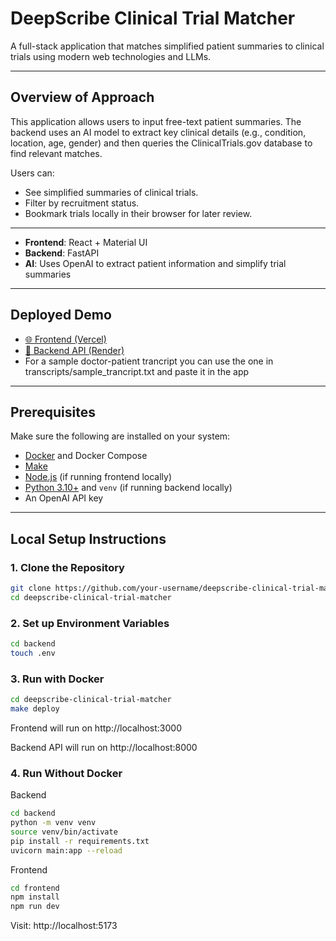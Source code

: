 # DeepScribe Clinical Trial Matcher

A full-stack application that matches simplified patient summaries to clinical trials using modern web technologies and LLMs.

---

## Overview of Approach

This application allows users to input free-text patient summaries. The backend uses an AI model to extract key clinical details (e.g., condition, location, age, gender) and then queries the ClinicalTrials.gov database to find relevant matches.

Users can:
- See simplified summaries of clinical trials.
- Filter by recruitment status.
- Bookmark trials locally in their browser for later review.
---
- **Frontend**: React + Material UI  
- **Backend**: FastAPI  
- **AI**: Uses OpenAI to extract patient information and simplify trial summaries

---

## Deployed Demo

- [🌐 Frontend (Vercel)](https://deepscribe-clinical-trial-matcher-r4k4bdb9s.vercel.app)  
- [🔗 Backend API (Render)](https://deepscribe-clinical-trial-matcher-1.onrender.com)
- For a sample doctor-patient trancript you can use the one in transcripts/sample_trancript.txt and paste it in the app
---

## Prerequisites

Make sure the following are installed on your system:

- [Docker](https://www.docker.com/) and Docker Compose
- [Make](https://www.gnu.org/software/make/)
- [Node.js](https://nodejs.org/) (if running frontend locally)
- [Python 3.10+](https://www.python.org/) and `venv` (if running backend locally)
- An OpenAI API key

---

## Local Setup Instructions

### 1. Clone the Repository

```bash
git clone https://github.com/your-username/deepscribe-clinical-trial-matcher.git
cd deepscribe-clinical-trial-matcher
```

### 2. Set up Environment Variables
```bash
cd backend
touch .env
```

### 3. Run with Docker
```bash
cd deepscribe-clinical-trial-matcher
make deploy
```
Frontend will run on http://localhost:3000

Backend API will run on http://localhost:8000

### 4. Run Without Docker
Backend
```bash
cd backend
python -m venv venv
source venv/bin/activate
pip install -r requirements.txt
uvicorn main:app --reload
```

Frontend
```bash
cd frontend
npm install
npm run dev
```
Visit: http://localhost:5173



